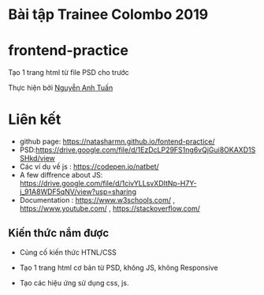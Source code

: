 # Bài tập Trainee Colombo 2019
# frontend-practice




Tạo 1 trang html từ file PSD cho trước


Thực hiện bởi [Nguyễn Anh Tuấn](https://github.com/NaTaShaRMN)
# Liên kết
- github page: https://natasharmn.github.io/fontend-practice/
- PSD:https://drive.google.com/file/d/1EzDcLP29FS1ng6vQjGui8OKAXD1SSHkd/view
- Các ví dụ về js : https://codepen.io/natbet/
- A few diffrence about JS: https://drive.google.com/file/d/1civYLLsvXDItNp-H7Y-j_91A8WDF5qNV/view?usp=sharing
- Documentation : https://www.w3schools.com/ , https://www.youtube.com/ , https://stackoverflow.com/
## Kiến thức nắm được


- Củng cố kiến thức HTNL/CSS

- Tạo 1 trang html cơ bản từ PSD, không JS, không Responsive

- Tạo các hiệu ứng sử dụng css, js.
